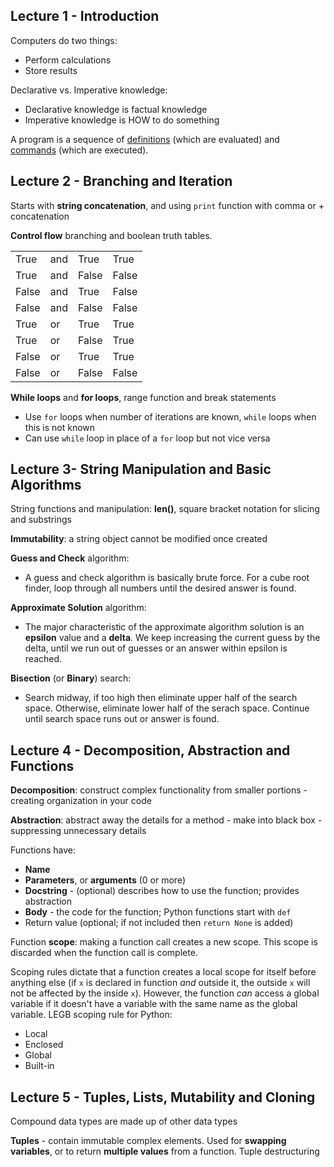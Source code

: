 ## Lecture 1 - Introduction

Computers do two things:

- Perform calculations
- Store results

Declarative vs. Imperative knowledge:

- Declarative knowledge is factual knowledge
- Imperative knowledge is HOW to do something

A program is a sequence of <u>definitions</u> (which are evaluated) and <u>commands</u> (which are executed).

## Lecture 2 - Branching and Iteration

Starts with **string concatenation**, and using `print` function with comma or + concatenation

**Control flow** branching and boolean truth tables.

|       |      |       |       |
| ----- | ---- | ----- | ----- |
| True  | and  | True  | True  |
| True  | and  | False | False |
| False | and  | True  | False |
| False | and  | False | False |
| True  |  or  | True  | True  |
| True  |  or  | False | True  |
| False |  or  | True  | True  |
| False |  or  | False | False |

**While loops** and **for loops**, range function and break statements

- Use `for` loops when number of iterations are known, `while` loops when this is not known
- Can use `while` loop in place of a  `for` loop but not vice versa

## Lecture 3- String Manipulation and Basic Algorithms

String functions and manipulation: **len()**, square bracket notation for slicing and substrings

**Immutability**: a string object cannot be modified once created

**Guess and Check** algorithm:

- A guess and check algorithm is basically brute force. For a cube root finder, loop through all numbers until the desired answer is found.

**Approximate Solution** algorithm:

- The major characteristic of the approximate algorithm solution is an **epsilon** value and a **delta**. We keep increasing the current guess by the delta, until we run out of guesses or an answer within epsilon is reached.		

**Bisection** (or **Binary**) search:

- Search midway, if too high then eliminate upper half of the search space. Otherwise,			    eliminate lower half of the serach space. Continue until search space runs out or answer is found.



## Lecture 4 - Decomposition, Abstraction and Functions

**Decomposition**: construct complex functionality from smaller portions - creating organization in your code

**Abstraction**: abstract away the details for a method - make into black box - suppressing unnecessary details

Functions have:

- **Name**
- **Parameters**, or **arguments** (0 or more)
- **Docstring** - (optional) describes how to use the function; provides abstraction
- **Body** - the code for the function; Python functions start with `def`
- Return value (optional; if not included then `return None` is added)

Function **scope**: making a function call creates a new scope. This scope is discarded when the function call is complete.

Scoping rules dictate that a function creates a local scope for itself before anything else (if `x` is declared in function *and* outside it, the outside `x` will not be affected by the inside `x`). However, the function *can* access a global variable if it doesn't have a variable with the same name as the global variable. LEGB scoping rule for Python: 

- Local
- Enclosed
- Global
- Built-in

## Lecture 5 - Tuples, Lists, Mutability and Cloning

Compound data types are made up of other data types

**Tuples** - contain immutable complex elements. Used for **swapping variables**, or to return **multiple values** from a function. Tuple destructuring




